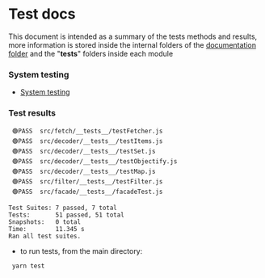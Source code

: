 
# Test docs

This document is intended as a summary of the tests methods and results, more information is stored inside the internal folders of the [documentation folder](.) and the "__tests__" folders inside each module

### System testing

* [System testing](./systemTest/systemTest.md)

### Test results
```
 🟢PASS  src/fetch/__tests__/testFetcher.js
 🟢PASS  src/decoder/__tests__/testItems.js
 🟢PASS  src/decoder/__tests__/testSet.js
 🟢PASS  src/decoder/__tests__/testObjectify.js
 🟢PASS  src/decoder/__tests__/testMap.js
 🟢PASS  src/filter/__tests__/testFilter.js
 🟢PASS  src/facade/__tests__/facadeTest.js

Test Suites: 7 passed, 7 total
Tests:       51 passed, 51 total
Snapshots:   0 total
Time:        11.345 s
Ran all test suites.
```
- to run tests, from the main directory:
```
 yarn test
```
